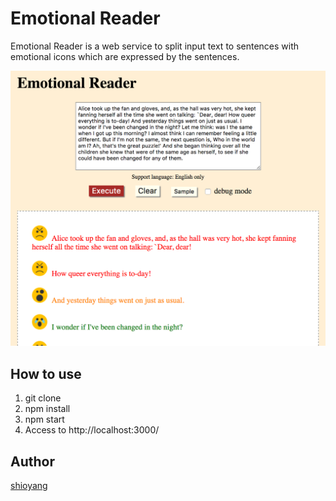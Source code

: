 # Emotional Reader

Emotional Reader is a web service to split input text to sentences with emotional icons which are expressed by the sentences.

![Overall](readme_assets/ER_demo01.png)

## How to use

1. git clone
2. npm install
3. npm start
4. Access to http://localhost:3000/

## Author

[shioyang](https://github.com/shioyang)
